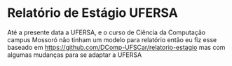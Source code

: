 # Relatório de Estágio UFERSA
Até a presente data a UFERSA, e o curso de Ciência da Computação campus Mossoró não tinham um modelo para relatório
então eu fiz esse baseado em https://github.com/DComp-UFSCar/relatorio-estagio mas com algumas mudanças para se adaptar a UFERSA
